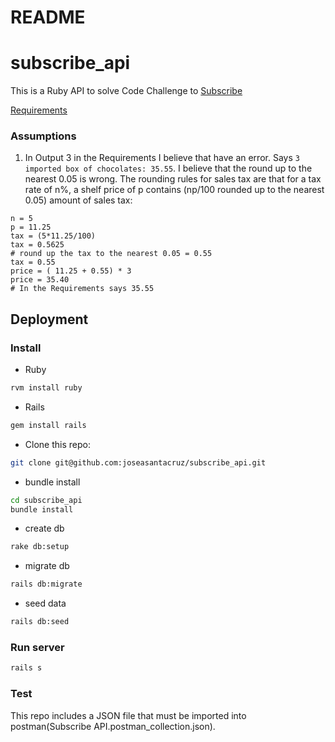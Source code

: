 # README

# subscribe_api #
This is a Ruby API to solve Code Challenge to [Subscribe](https://subscribeplatform.com/)

[Requirements](https://gist.github.com/safplatform/792314da6b54346594432f30d5868f36)
### Assumptions
1. In Output 3 in the Requirements I believe that have an error. Says `3 imported box of chocolates: 35.55`. I believe that the round up to the nearest 0.05 is wrong.  The rounding rules for sales tax are that for a tax rate of n%, a shelf price of p contains (np/100 rounded up to the nearest 0.05) amount of sales tax:
```
n = 5
p = 11.25
tax = (5*11.25/100)
tax = 0.5625
# round up the tax to the nearest 0.05 = 0.55
tax = 0.55
price = ( 11.25 + 0.55) * 3
price = 35.40
# In the Requirements says 35.55
```
## Deployment
### Install
- Ruby
```sh
rvm install ruby
```
- Rails
```sh
gem install rails
```
- Clone this repo:
```sh
git clone git@github.com:joseasantacruz/subscribe_api.git
```
- bundle install
```sh
cd subscribe_api
bundle install
```
- create db
```sh
rake db:setup
```
- migrate db
```sh
rails db:migrate
``` 
- seed data
```sh
rails db:seed
``` 
### Run server
```sh
rails s
``` 
### Test
This repo includes a JSON file that must be imported into postman(Subscribe API.postman_collection.json). 
